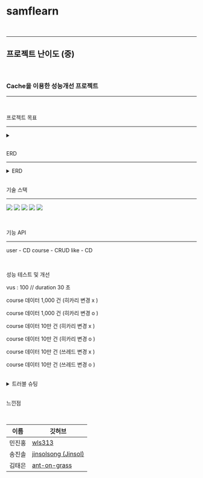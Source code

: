 # samflearn

<br>

---

## 프로젝트 난이도 (중)

<br>

### Cache을 이용한 성능개선 프로젝트

---

<br>

프로젝트 목표 

---
<details><summary>
</summary>
  1. 현 데이터 베이스의 문제
  2. cache 를 이용하여 조회 기능 개선
  3. cache 의 적절한 활용
</details>

<br>

ERD

---
<details><summary>ERD
</summary>
  ![삼프런 (1)](https://github.com/user-attachments/assets/3a149e0d-1a8b-4a18-8dd6-dd8e2763e754)
</details>

<br>

기술 스택

---
<img src="https://img.shields.io/badge/java-007396?style=for-the-badge&logo=java&logoColor=white"> <img src="https://img.shields.io/badge/spring-6DB33F?style=for-the-badge&logo=spring&logoColor=white"> <img src="https://img.shields.io/badge/mysql-4479A1?style=for-the-badge&logo=spring&logoColor=white"> <img src="https://img.shields.io/badge/redis-FF4438?style=for-the-badge&logo=spring&logoColor=white"> <img src="https://img.shields.io/badge/k6-7D64FF?style=for-the-badge&logo=spring&logoColor=white"> 

<br>

기능 API

---
user - CD
course - CRUD
like - CD

<br>

성능 테스트 및 개선

vus : 100 // duration 30 초

course 데이터 1,000 건 (히카리 변경 x )

course 데이터 1,000 건 (히카리 변경 o )

course 데이터 10만 건  (히카리 변경 x )

course 데이터 10만 건  (히카리 변경 o )

course 데이터 10만 건  (쓰레드 변경 x )

course 데이터 10만 건  (쓰레드 변경 o )


<br>

<details><summary>트러블 슈팅
</summary>

</details>

<br>

느낀점


<br>

| 이름 | 깃허브 |
| --- | --- |
| 민진홍 | [wls313](https://github.com/wls313) |
| 송진솔 | [jinsolsong (Jinsol)](https://github.com/jinsolsong) |
| 김태은 | [ant-on-grass](https://github.com/ant-on-grass) |


